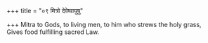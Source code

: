 +++
title = "०९ मित्रो देवेष्वायुषु"

+++
Mitra to Gods, to living men, to him who strews the holy grass,  
     Gives food fulfilling sacred Law.